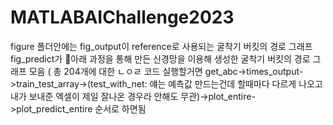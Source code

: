 # MATLABAIChallenge2023

figure 폴더안에는
fig_output이 reference로 사용되는 굴착기 버킷의 경로 그래프
fig_predict가 아래 과정을 통해 만든 신경망을 이용해 생성한 굴착기 버킷의 경로 그래프 모음
( 총 204개에 대한 ㄴㅇㄹ
코드 실행할거면
 get_abc->times_output->train_test_array->(test_with_net: 얘는 예측값 만드는건데 할때마다 다르게 나오고 내가 보내준 엑셀이 제일 잘나온 경우라 안해도 무관)->plot_entire->plot_predict_entire 순서로 하면됨

